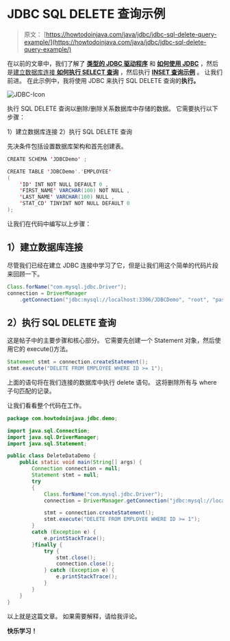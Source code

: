 # JDBC SQL DELETE 查询示例

> 原文： [https://howtodoinjava.com/java/jdbc/jdbc-sql-delete-query-example/](https://howtodoinjava.com/java/jdbc/jdbc-sql-delete-query-example/)

在以前的文章中，我们了解了 [**类型的 JDBC 驱动程序**](//howtodoinjava.com/java/jdbc/jdbc-basics-types-of-jdbc-drivers/ "JDBC Basics : Types of JDBC Drivers?") 和 [**如何使用 JDBC**](//howtodoinjava.com/java/jdbc/jdbc-mysql-database-connection-example/ "JDBC MySQL Database Connection Example") ，然后是[建立数据库连接 **如何执行 SELECT 查询**](//howtodoinjava.com/misc/jdbc-select-query-example/ "JDBC SELECT Query Example") ，然后执行 [**INSET 查询示例**](//howtodoinjava.com/java/jdbc/jdbc-sql-insert-query-example/ "JDBC SQL INSERT Query Example") 。 让我们前进。 在此示例中，我将使用 JDBC 来执行 SQL DELETE 查询的**执行。**

![JDBC-Icon](img/353e2fc90002c7f65b66549c16f491fa.png)

执行 SQL DELETE 查询以删除/删除关系数据库中存储的数据。 它需要执行以下步骤：

1）建立数据库连接
2）执行 SQL DELETE 查询

先决条件包括设置数据库架构和首先创建表。

```java
CREATE SCHEMA 'JDBCDemo' ;

CREATE TABLE 'JDBCDemo'.'EMPLOYEE'
(
	'ID' INT NOT NULL DEFAULT 0 ,
	'FIRST_NAME' VARCHAR(100) NOT NULL ,
	'LAST_NAME' VARCHAR(100) NULL ,
	'STAT_CD' TINYINT NOT NULL DEFAULT 0
);

```

让我们在代码中编写以上步骤：

## **1）建立数据库连接**

尽管我们已经在建立 JDBC 连接中学习了它，但是让我们用这个简单的代码片段来回顾一下。

```java
Class.forName("com.mysql.jdbc.Driver");
connection = DriverManager
	.getConnection("jdbc:mysql://localhost:3306/JDBCDemo", "root", "password");

```

## **2）执行 SQL DELETE 查询**

这是帖子中的主要步骤和核心部分。 它需要先创建一个 Statement 对象，然后使用它的 execute()方法。

```java
Statement stmt = connection.createStatement();
stmt.execute("DELETE FROM EMPLOYEE WHERE ID >= 1");

```

上面的语句将在我们连接的数据库中执行 delete 语句。 这将删除所有与 where 子句匹配的记录。

让我们看看整个代码在工作。

```java
package com.howtodoinjava.jdbc.demo;

import java.sql.Connection;
import java.sql.DriverManager;
import java.sql.Statement;

public class DeleteDataDemo {
	public static void main(String[] args) {
		Connection connection = null;
		Statement stmt = null;
		try 
		{
			Class.forName("com.mysql.jdbc.Driver");
			connection = DriverManager.getConnection("jdbc:mysql://localhost:3306/JDBCDemo", "root", "password");

			stmt = connection.createStatement();
			stmt.execute("DELETE FROM EMPLOYEE WHERE ID >= 1");
		} 
		catch (Exception e) {
			e.printStackTrace();
		}finally {
			try {	
				stmt.close();
				connection.close();
			} catch (Exception e) {
				e.printStackTrace();
			}
		}
	}	
}

```

以上就是这篇文章。 如果需要解释，请给我评论。

**快乐学习！**